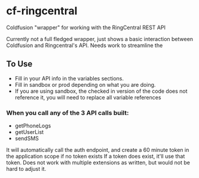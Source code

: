 # cf-ringcentral
Coldfusion "wrapper" for working with the RingCentral REST API

Currently not a full fledged wrapper, just shows a basic interaction between Coldfusion and Ringcentral's API.
Needs work to streamline the 

## To Use
- Fill in your API info in the variables sections.
- Fill in sandbox or prod depending on what you are doing.
- If you are using sandbox, the checked in version of the code does not reference it, you will need to replace all variable references

### When you call any of the 3 API calls built:
- getPhoneLogs
- getUserList
- sendSMS
	
It will automatically call the auth endpoint, and create a 60 minute token in the application scope if no token exists
If a token does exist, it'll use that token.
Does not work with multiple extensions as written, but would not be hard to adjust it.

